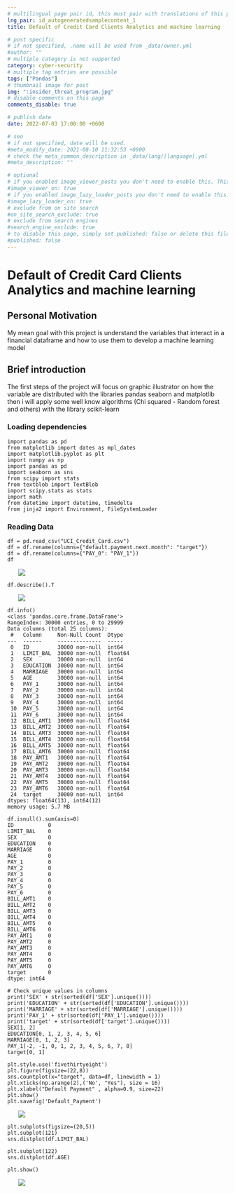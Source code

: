 ```yaml
---
# multilingual page pair id, this must pair with translations of this page. (This name must be unique)
lng_pair: id_autogeneratedsamplecontent_1
title: Default of Credit Card Clients Analytics and machine learning 

# post specific
# if not specified, .name will be used from _data/owner.yml
#author: ""
# multiple category is not supported
category: cyber-security
# multiple tag entries are possible
tags: ["Pandas"]
# thumbnail image for post
img: ":insider_threat_program.jpg"
# disable comments on this page
comments_disable: true

# publish date
date: 2022-07-03 17:00:00 +0600

# seo
# if not specified, date will be used.
#meta_modify_date: 2021-08-10 11:32:53 +0900
# check the meta_common_description in _data/lang/[language].yml
#meta_description: ""

# optional
# if you enabled image_viewer_posts you don't need to enable this. This is only if image_viewer_posts = false
#image_viewer_on: true
# if you enabled image_lazy_loader_posts you don't need to enable this. This is only if image_lazy_loader_posts = false
#image_lazy_loader_on: true
# exclude from on site search
#on_site_search_exclude: true
# exclude from search engines
#search_engine_exclude: true
# to disable this page, simply set published: false or delete this file
#published: false
---
```


# Default of Credit Card Clients Analytics and machine learning 

## Personal Motivation

My mean goal with this project is understand the variables that interact in a financial dataframe and how to use them to develop a machine learning model


## Brief introduction

The first steps of the project will focus on graphic illustrator on how the variable are distributed with the libraries pandas seaborn and matplotlib then i will apply some well know algorithms (Chi squared - Random forest and others) with the library scikit-learn


### Loading dependencies 

```
import pandas as pd
from matplotlib import dates as mpl_dates 
import matplotlib.pyplot as plt
import numpy as np
import pandas as pd 
import seaborn as sns
from scipy import stats
from textblob import TextBlob
import scipy.stats as stats
import math
from datetime import datetime, timedelta 
from jinja2 import Environment, FileSystemLoader

```

### Reading Data 

```
df = pd.read_csv("UCI_Credit_Card.csv")
df = df.rename(columns={"default.payment.next.month": "target"})
df = df.rename(columns={"PAY_0": "PAY_1"})
df
```

<img src="https://i.imgur.com/88Ep2GP.jpg" style="margin-left: 5%" >


```
df.describe().T
```
<img src="https://i.imgur.com/Q6V28YE.jpg" style="margin-left: 5%" >

```
df.info()
<class 'pandas.core.frame.DataFrame'>
RangeIndex: 30000 entries, 0 to 29999
Data columns (total 25 columns):
 #   Column     Non-Null Count  Dtype  
---  ------     --------------  -----  
 0   ID         30000 non-null  int64  
 1   LIMIT_BAL  30000 non-null  float64
 2   SEX        30000 non-null  int64  
 3   EDUCATION  30000 non-null  int64  
 4   MARRIAGE   30000 non-null  int64  
 5   AGE        30000 non-null  int64  
 6   PAY_1      30000 non-null  int64  
 7   PAY_2      30000 non-null  int64  
 8   PAY_3      30000 non-null  int64  
 9   PAY_4      30000 non-null  int64  
 10  PAY_5      30000 non-null  int64  
 11  PAY_6      30000 non-null  int64  
 12  BILL_AMT1  30000 non-null  float64
 13  BILL_AMT2  30000 non-null  float64
 14  BILL_AMT3  30000 non-null  float64
 15  BILL_AMT4  30000 non-null  float64
 16  BILL_AMT5  30000 non-null  float64
 17  BILL_AMT6  30000 non-null  float64
 18  PAY_AMT1   30000 non-null  float64
 19  PAY_AMT2   30000 non-null  float64
 20  PAY_AMT3   30000 non-null  float64
 21  PAY_AMT4   30000 non-null  float64
 22  PAY_AMT5   30000 non-null  float64
 23  PAY_AMT6   30000 non-null  float64
 24  target     30000 non-null  int64  
dtypes: float64(13), int64(12)
memory usage: 5.7 MB
```


```
df.isnull().sum(axis=0)
ID           0
LIMIT_BAL    0
SEX          0
EDUCATION    0
MARRIAGE     0
AGE          0
PAY_1        0
PAY_2        0
PAY_3        0
PAY_4        0
PAY_5        0
PAY_6        0
BILL_AMT1    0
BILL_AMT2    0
BILL_AMT3    0
BILL_AMT4    0
BILL_AMT5    0
BILL_AMT6    0
PAY_AMT1     0
PAY_AMT2     0
PAY_AMT3     0
PAY_AMT4     0
PAY_AMT5     0
PAY_AMT6     0
target       0
dtype: int64
```


```
# Check unique values in columns
print('SEX' + str(sorted(df['SEX'].unique())))
print('EDUCATION' + str(sorted(df['EDUCATION'].unique())))
print('MARRIAGE' + str(sorted(df['MARRIAGE'].unique())))
print('PAY_1' + str(sorted(df['PAY_1'].unique())))
print('target' + str(sorted(df['target'].unique())))
SEX[1, 2]
EDUCATION[0, 1, 2, 3, 4, 5, 6]
MARRIAGE[0, 1, 2, 3]
PAY_1[-2, -1, 0, 1, 2, 3, 4, 5, 6, 7, 8]
target[0, 1]
```

```
plt.style.use('fivethirtyeight')
plt.figure(figsize=(22,8))
sns.countplot(x="target", data=df, linewidth = 1)
plt.xticks(np.arange(2),('No', "Yes"), size = 16)
plt.xlabel("Default Payment" , alpha=0.9, size=22)
plt.show()
plt.savefig('Default_Payment')
```

<img src="https://i.imgur.com/7NtkpAQ.jpg" style="margin-left: 5%" >

```
plt.subplots(figsize=(20,5))
plt.subplot(121)
sns.distplot(df.LIMIT_BAL)

plt.subplot(122)
sns.distplot(df.AGE)

plt.show()
```

<img src="https://i.imgur.com/OdhgOYD.jpg" style="margin-left: 5%" >

